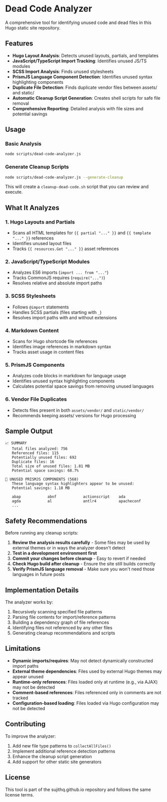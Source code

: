 # Dead Code Analyzer

A comprehensive tool for identifying unused code and dead files in this Hugo static site repository.

## Features

- **Hugo Layout Analysis**: Detects unused layouts, partials, and templates
- **JavaScript/TypeScript Import Tracking**: Identifies unused JS/TS modules
- **SCSS Import Analysis**: Finds unused stylesheets
- **PrismJS Language Component Detection**: Identifies unused syntax highlighting components
- **Duplicate File Detection**: Finds duplicate vendor files between assets/ and static/
- **Automatic Cleanup Script Generation**: Creates shell scripts for safe file removal
- **Comprehensive Reporting**: Detailed analysis with file sizes and potential savings

## Usage

### Basic Analysis
```bash
node scripts/dead-code-analyzer.js
```

### Generate Cleanup Scripts
```bash
node scripts/dead-code-analyzer.js --generate-cleanup
```

This will create a `cleanup-dead-code.sh` script that you can review and execute.

## What It Analyzes

### 1. Hugo Layouts and Partials
- Scans all HTML templates for `{{ partial "..." }}` and `{{ template "..." }}` references
- Identifies unused layout files
- Tracks `{{ resources.Get "..." }}` asset references

### 2. JavaScript/TypeScript Modules
- Analyzes ES6 imports (`import ... from "..."`)
- Tracks CommonJS requires (`require("...")`)
- Resolves relative and absolute import paths

### 3. SCSS Stylesheets
- Follows `@import` statements
- Handles SCSS partials (files starting with `_`)
- Resolves import paths with and without extensions

### 4. Markdown Content
- Scans for Hugo shortcode file references
- Identifies image references in markdown syntax
- Tracks asset usage in content files

### 5. PrismJS Components
- Analyzes code blocks in markdown for language usage
- Identifies unused syntax highlighting components
- Calculates potential space savings from removing unused languages

### 6. Vendor File Duplicates
- Detects files present in both `assets/vendor/` and `static/vendor/`
- Recommends keeping assets/ versions for Hugo processing

## Sample Output

```
📈 SUMMARY
   Total files analyzed: 756
   Referenced files: 115
   Potentially unused files: 692
   Duplicate files: 16
   Total size of unused files: 1.81 MB
   Potential space savings: 68.7%

🎨 UNUSED PRISMJS COMPONENTS (568)
   These language syntax highlighters appear to be unused:
   Potential savings: 1.18 MB

   abap            abnf            actionscript    ada            
   agda            al              antlr4          apacheconf     
   ...
```

## Safety Recommendations

Before running any cleanup scripts:

1. **Review the analysis results carefully** - Some files may be used by external themes or in ways the analyzer doesn't detect
2. **Test in a development environment first**
3. **Commit your changes before cleanup** - Easy to revert if needed
4. **Check Hugo build after cleanup** - Ensure the site still builds correctly
5. **Verify PrismJS language removal** - Make sure you won't need those languages in future posts

## Implementation Details

The analyzer works by:
1. Recursively scanning specified file patterns
2. Parsing file contents for import/reference patterns
3. Building a dependency graph of file references
4. Identifying files not referenced by any other files
5. Generating cleanup recommendations and scripts

## Limitations

- **Dynamic imports/requires**: May not detect dynamically constructed import paths
- **External theme dependencies**: Files used by external Hugo themes may appear unused
- **Runtime-only references**: Files loaded only at runtime (e.g., via AJAX) may not be detected
- **Comment-based references**: Files referenced only in comments are not tracked
- **Configuration-based loading**: Files loaded via Hugo configuration may not be detected

## Contributing

To improve the analyzer:
1. Add new file type patterns to `collectAllFiles()`
2. Implement additional reference detection patterns
3. Enhance the cleanup script generation
4. Add support for other static site generators

## License

This tool is part of the sujithq.github.io repository and follows the same license terms.